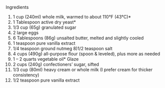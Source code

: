 Ingredients

1) 1 cup (240ml) whole milk, warmed to about 110°F (43°C)*
2) 1 Tablespoon active dry yeast*
3) 1/3 cup (65g) granulated sugar
4) 2 large eggs
5) 6 Tablespoons (86g) unsalted butter, melted and slightly cooled
6) 1 teaspoon pure vanilla extract
7) 1/4 teaspoon ground nutmeg
8)1/2 teaspoon salt
9) 4 cups (490g) all-purpose flour (spoon & leveled), plus more as needed
10) 1 – 2 quarts vegetable oil*
Glaze
11) 2 cups (240g) confectioners’ sugar, sifted
12) 1/3 cup (80ml) heavy cream or whole milk (I prefer cream for thicker 
consistency)
13) 1/2 teaspoon pure vanilla extract